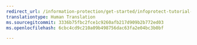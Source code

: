 ```yaml
---
redirect_url: /information-protection/get-started/infoprotect-tutorial-step2
translationtype: Human Translation
ms.sourcegitcommit: 3336b75fbc2fce1c9260afb217d909b2b772ed03
ms.openlocfilehash: 6cbc4cd9c210a09b498756dac63fa2e04bc3b0bf

---
```




<!--HONumber=Sep16_HO4-->



